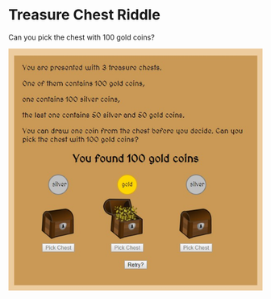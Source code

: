 # Treasure Chest Riddle

Can you pick the chest with 100 gold coins?

![alt text](https://raw.githubusercontent.com/TamalAnwar/treasure-chest/master/screenshot.jpg)

